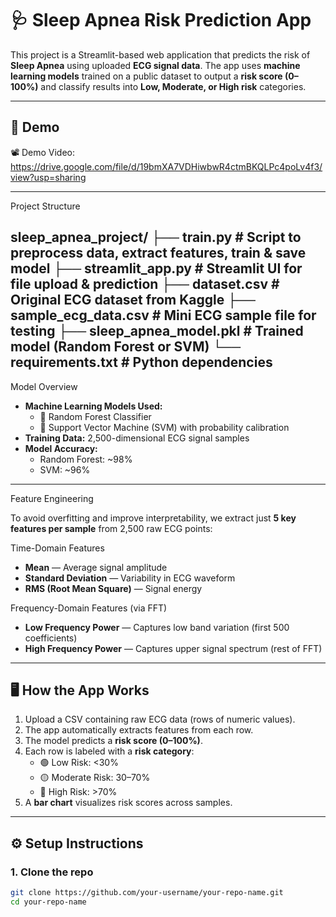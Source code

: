 # 🩺 Sleep Apnea Risk Prediction App

This project is a Streamlit-based web application that predicts the risk of **Sleep Apnea** using uploaded **ECG signal data**. The app uses **machine learning models** trained on a public dataset to output a **risk score (0–100%)** and classify results into **Low, Moderate, or High risk** categories.

---

## 🚀 Demo
 
📽️ Demo Video: https://drive.google.com/file/d/19bmXA7VDHiwbwR4ctmBKQLPc4poLv4f3/view?usp=sharing

---

Project Structure

sleep_apnea_project/ ├── train.py # Script to preprocess data, extract features, train & save model ├── streamlit_app.py # Streamlit UI for file upload & prediction ├── dataset.csv # Original ECG dataset from Kaggle ├── sample_ecg_data.csv # Mini ECG sample file for testing ├── sleep_apnea_model.pkl # Trained model (Random Forest or SVM) └── requirements.txt # Python dependencies
---

Model Overview

- **Machine Learning Models Used:**
  - 🎯 Random Forest Classifier
  - 🧠 Support Vector Machine (SVM) with probability calibration
- **Training Data:** 2,500-dimensional ECG signal samples
- **Model Accuracy:**
  - Random Forest: ~98%
  - SVM: ~96%

---

Feature Engineering

To avoid overfitting and improve interpretability, we extract just **5 key features per sample** from 2,500 raw ECG points:

Time-Domain Features
- **Mean** — Average signal amplitude  
- **Standard Deviation** — Variability in ECG waveform  
- **RMS (Root Mean Square)** — Signal energy

Frequency-Domain Features (via FFT)
- **Low Frequency Power** — Captures low band variation (first 500 coefficients)  
- **High Frequency Power** — Captures upper signal spectrum (rest of FFT)

---

## 🖥️ How the App Works

1. Upload a CSV containing raw ECG data (rows of numeric values).
2. The app automatically extracts features from each row.
3. The model predicts a **risk score (0–100%)**.
4. Each row is labeled with a **risk category**:
   - 🟢 Low Risk: <30%
   - 🟡 Moderate Risk: 30–70%
   - 🔴 High Risk: >70%
5. A **bar chart** visualizes risk scores across samples.

---

## ⚙️ Setup Instructions

### 1. Clone the repo
```bash
git clone https://github.com/your-username/your-repo-name.git
cd your-repo-name

